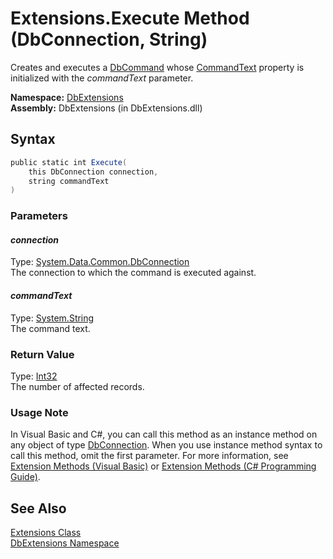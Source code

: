Extensions.Execute Method (DbConnection, String)
================================================
Creates and executes a [DbCommand][1] whose [CommandText][2] property is initialized with the *commandText* parameter.

**Namespace:** [DbExtensions][3]  
**Assembly:** DbExtensions (in DbExtensions.dll)

Syntax
------

```csharp
public static int Execute(
	this DbConnection connection,
	string commandText
)
```

### Parameters

#### *connection*
Type: [System.Data.Common.DbConnection][4]  
The connection to which the command is executed against.

#### *commandText*
Type: [System.String][5]  
The command text.

### Return Value
Type: [Int32][6]  
The number of affected records.
### Usage Note
In Visual Basic and C#, you can call this method as an instance method on any object of type [DbConnection][4]. When you use instance method syntax to call this method, omit the first parameter. For more information, see [Extension Methods (Visual Basic)][7] or [Extension Methods (C# Programming Guide)][8].

See Also
--------
[Extensions Class][9]  
[DbExtensions Namespace][3]  

[1]: http://msdn.microsoft.com/en-us/library/852d01k6
[2]: http://msdn.microsoft.com/en-us/library/9d2hk99t
[3]: ../README.md
[4]: http://msdn.microsoft.com/en-us/library/c790zwhc
[5]: http://msdn.microsoft.com/en-us/library/s1wwdcbf
[6]: http://msdn.microsoft.com/en-us/library/td2s409d
[7]: http://msdn.microsoft.com/en-us/library/bb384936.aspx
[8]: http://msdn.microsoft.com/en-us/library/bb383977.aspx
[9]: README.md